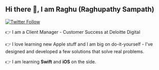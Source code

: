 ## Hi there 👋, I am Raghu (Raghupathy Sampath)

[![Twitter Follow](https://img.shields.io/twitter/follow/heyiamraghu?color=1DA1F2&logo=twitter&style=for-the-badge)](https://twitter.com/intent/follow?original_referer=https%3A%2F%2Fgithub.com%2Fheyiamraghu&screen_name=heyiamraghu)

:point_right: I am a Client Manager - Customer Success at Deloitte Digital

:point_right: I love learning new Apple stuff and I am big on do-it-yourself - I've designed and developed a few solutions that solve real problems. 

:point_right: I am learning **Swift** and **iOS** on the side.
